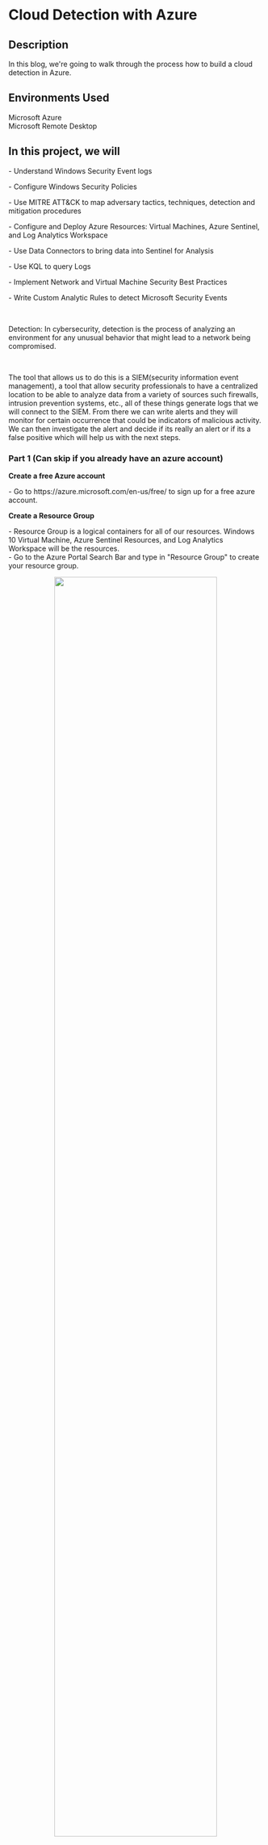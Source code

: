 <h1>Cloud Detection with Azure</h1>

<h2>Description</h2>
In this blog, we're going to walk through the process how to build a cloud detection in Azure.
<br />

<h2>Environments Used </h2>
<p>Microsoft Azure <br>
Microsoft Remote Desktop</p>

<h2>In this project, we will</h2>
<p> - Understand Windows Security Event logs</p>
<p> - Configure Windows Security Policies</p>
<p> - Use MITRE ATT&CK to map adversary tactics, techniques, detection and mitigation procedures</p>
<p> - Configure and Deploy Azure Resources: Virtual Machines, Azure Sentinel, and Log Analytics Workspace</p>
<p> - Use Data Connectors to bring data into Sentinel for Analysis</p>
<p> - Use KQL to query Logs</p>
<p> - Implement Network and Virtual Machine Security Best Practices</p>
<p> - Write Custom Analytic Rules to detect Microsoft Security Events</p>

<br>
<p>Detection: In cybersecurity, detection is the process of analyzing an environment for any unusual behavior that might lead to a network being compromised.</p><br>

<p>The tool that allows us to do this is a SIEM(security information event management), a tool that allow security professionals to have a centralized location to be able to analyze data from a variety of sources such firewalls, intrusion prevention systems, etc., all of these things generate logs that we will connect to the SIEM. From there we can write alerts and they will monitor for certain occurrence that could be indicators of malicious activity. We can then investigate the alert and decide if its really an alert or if its a false positive which will help us with the next steps.</p>



<h3>Part 1 (Can skip if you already have an azure account)</h3>
<b>Create a free Azure account</b>
<p> - Go to https://azure.microsoft.com/en-us/free/ to sign up for a free azure account.</p>


<b>Create a Resource Group</b>
<p> - Resource Group is a logical containers for all of our resources. Windows 10 Virtual Machine, Azure Sentinel Resources, and Log Analytics Workspace will be the resources.<br>
- Go to the Azure Portal Search Bar and type in "Resource Group" to create your resource group.</p>

<p align="center">
<img src="https://cdn-images-1.medium.com/max/1600/1*FJpeNrGjvPBIoL2hQYuyXA.png" height="80%" width="80%" alt=""/>
 <br>Click "Review + create" after you fill in the appropriate boxes. </p>
<p align="center"> 
 <br>
<img src="https://cdn-images-1.medium.com/max/1600/1*2y8Aoye7WTo3dAB6nrwCPQ.png" height="80%" width="80%" alt=""/>
 <br>Click "Create" & now you have your first Resource Group. </p>
<br>
<p>Next, we will create our <b>Virtual Machine</b> and link it to our resource group. <br>
- Go to the Azure Portal Search Bar and type in "Virtual Machine" and tap "Create" and fill out the appropriate boxes.</p>
<br>
<p align="center">
<img src="https://cdn-images-1.medium.com/max/1600/1*nHk_dqrYB5XdBHkxya-qoA.png" height="80%" width="80%" alt=""/>
 </p>
 <br>
 <p align="center">
<img src="https://cdn-images-1.medium.com/max/1600/1*AzMUkv_L88fikIjhbVMaWQ.png" height="80%" width="80%" alt=""/>
 <br>#Remember your Username & Password. You will need this to authenticate your Virtual Machine. Click "Review & Create". </p>
 <br>
 <p align="center">
<img src="https://cdn-images-1.medium.com/max/1600/1*o275xq2pRLBZTvc9-1iirA.png" height="80%" width="80%" alt=""/>
 <br>We will use the default settings for Disk, Networking, Management, Advanced, & Tags. Click "Create". </p>
 <br>
 <p align="center">
<img src="https://cdn-images-1.medium.com/max/1600/1*V3koWnagQjRIUiE5cU1mzw.png" height="80%" width="80%" alt=""/>
 </p>
 <br>
<p>
 - After creating a virtual machine in Azure, it will be placed on a virtual network and will be assigned an IP address. Network Security Group is the default security feature implemented in Azure. Network Security Group is used to filter traffic (based on rules) to and from Azure resources. <br>
- Go back to the resource group we created and you'll be able to see the Virtual Network and Network Security Group. Mine is "cloudemo-vnet" and "cloudemo-nsg". <br>
- Select "NSG" to see the default rules.
</p>
<br>
<p align="center">
<img src="https://cdn-images-1.medium.com/max/1600/1*TN2U8K32khz7Qujn7Lymng.png" height="80%" width="80%" alt=""/>
 <br>List of rule that we allow access to and from the vm.
 </p>
 <br>
<p>
- When we deployed the VM we enabled RDP. <br>
- If you look at the RDP rule you can see that it allows any connection and is definitely a security risk.
</p>
<br>
<p align="center">
<img src="https://cdn-images-1.medium.com/max/1600/1*O_KPZelYyYzg01qWbGQIuA.png" height="80%" width="80%" alt=""/>
 <br>List of rule that we allow access to and from the vm.
 </p>
 <br>
<p> - RDP is needed to access the vm but with the default setting it's going to allow anyone who obtains the public IP address a connection to the vm. With this default security feature, it makes the vm vulnerable to password spray & brute force attacks. <br>
- We should leave the port open but limit access to only when its needed and for authorized users. In order to achieve this we have to enable "Just In Time Access". <br>
- Just In Time Access - only allows access bases on least privilege and time-based restrictions. It gives you the option to restrict certain IP addresses and RBAC roles. Since you created the azure account, you are a Global Admin, so you will be able to access the account.
</p><br>
<p><b>Microsoft Defender</b><br>
- Microsoft Defender - an Azure service that allows you to check your overall security in Azure and to enhance your security. <br>
- In the search bar type "Microsoft Defender" and select services. Next, select "environment settings" and select your subscription. By default, all of the security services are off. Select "Enable all" and select save. 
</p><br>
<p align="center">
<img src="https://cdn-images-1.medium.com/max/1600/1*cQApmkwAzNRCgpCx0D36Fw.jpeg" height="80%" width="80%" alt=""/>
 <br>Select the Enable All Microsoft Defender for Cloud Plans. You will be given a 30 free trial so be sure to disable when finished with the lab to avoid any cost.
</p><br>
<p> - Next, Select "Workload Protections" on the left side bar. On the bottom of the page in the Advance Protection section, select "Just in time vm access" and select "Enable JIT on vm" on the vm the we previously created. This will allow us to connect to the vm. <br>
- Lets go back to our Virtual Machine and select "connect" on the side bar, select "My IP" and select "Request Access". Select the " Networking" tab.
 </p><br>
<p align="center">
<img src="https://cdn-images-1.medium.com/max/1600/1*TG_pB7R4h-c2yYtjCJKQTw.jpeg" height="80%" width="80%" alt=""/>
 <br>The rules are different from before. RDP traffic is allowed for certain amount of time.
</p><br>

<p> - "JITRULE" will execute first because of rule priority and it's above the "RDP" so it will execute first and deny the request instead of letting everything connect to the VM.</p><br>

 Create <b>Log Analytic Workspace</b> and <b>Deploy Microsoft Sentinel</b><br>
 
 
<p>- In the search bar type "Log Analytic Workspace" and select "Create Log Analytic Workspace". Next, select "environment settings" and select your subscription. We will you the same resource group from before. Select "Review + Create" & "Create". 
- Next, in the search bar type "Sentinel" and select "Create Microsoft Sentinel". Select the workspace we just created to connect to and click "Add". Now we should see that it was deployed. </p><br>

 <p>Connecting the Data to <b>Microsoft Sentinel</b></p>
 <p>- <b>Microsoft Sentinel</b> - is our Azure version of a SIEM.</p>
<p>- We will use "Data connectors" to create a collection rule to be able to bring data from our VM and analyze it. Select "Data connectors" on the sidebar at the bottom and it gives us the option to select the type of data that we want to collect to our SIEM. Search "Windows" and select "Windows Security Events via AMA" and "Open Connector Page" on the bottom left. <br><br>
- Select "+Create data collection rule", name it, and connected it you our resource group that we created. Go to the Resource tab and select "+Add Resource(s)" and we will select the VM that we created at the beginning.
 </p><br>

<p align="center">
<img src="https://cdn-images-1.medium.com/max/1600/1*HMZhq8v3_rpXFFJYh8Wymg.png" height="80%" width="80%" alt=""/>
 <br>Now your vm should be showing.
</p><br>
<p>- Go to the Collect tab and select "All Security Events", "Review + create" and "Create".</p>

<p align="center">
<img src="https://cdn-images-1.medium.com/max/1600/1*Tdu0l3UkF4lcf2DZMqNGBw.png" height="80%" width="80%" alt=""/>
</p><br>
<p>Generate Security Events <br>
- Next, we will do some changes in windows that will generate security alerts. Go to your VM and select "start" at the top of the page to start the vm. Copy your public Ip address and use either Remote Desktop connection(Windows) or Microsoft Remote Desktop(macOS) or any other RDP on your pc to access our VM. <br>
- Paste the public Ip in for the computer section and use your username and password you used when you created your vm. <br>
- Once you're in, search and open "Event Viewer"</p>

<p align="center">
<img src="https://cdn-images-1.medium.com/max/1600/1*fC2gz3MPFg2peWuauK1zDQ.png" height="80%" width="80%" alt=""/>
 <br>Select Windows Logs
</p><br>
<p align="center">
<img src="https://cdn-images-1.medium.com/max/1600/1*_IXMR0eHfIPJOkmAwdFSxQ.png" height="80%" width="80%" alt=""/>
 <br>
</p><br>

<p>- On the sidebar, you can see the types of logs that Windows collects. Select "Security" and its looks like there are a lot of security events. Click "find" on the right sidebar and type "4624" to look more in-depth at one of the events. After selecting 4624, we can see that it was an unsuccessful login attempt and, if needed, we could also view more details that could be helpful for potential investigation.</p><br>

<b>Kusto Query Language</b><br>
<p>- Every SIEM has a search language that is used to extract data from Logs. Microsoft Sentinel search language is KQL. We will use basic KQL commands to extract data. <br>
- Navigate back to Microsoft Sentinel and you should be able to see that we have events now. Select Logs on the sidebar, and we will enter the following commands where it says "Type your query". Click Run and you will see all the login attempts.</p>

<p align="center">
<img src="https://cdn-images-1.medium.com/max/1600/1*zs6lqr8_frV6UgeLwedCNg.png" height="80%" width="80%" alt=""/>
 <br> Security Event refers to the event table we are pulling the data from. All the events we observed in the event viewer are stored there. Where command filters on a specific category. In this case, we only want events that correspond to successful logins. Project command will specify what data to display when the query is run so, in this specific scenario, we want to only see the time the logon event occurred, what computer it came from and what account on this computer-generated the event.
</p><br>

<p>- If we go back to our Sentence dashboard we could see that we have a bunch of events but not alerts or incidents. The main function of the SEIM is to be alerted of security incidents or potential risks going on in our environment in real-time. <br>
- It's important to know the difference between these, Security event is any observable occurrence in our environment. A successful log-on is a security event and we don't want to be alerted every time someone successfully login. We want to be alerted for a thing that could be a sign of compromise or unusual activity in the environment and that's where security incidents come in. Usually, do an investigation of if it's something that needs to be looked into or if it's just a false positive.<br>
- Analytic Rule - will check our VM for an activity that matches the rule and generate alerts anytime that activity is observed. Details will be provided in the alert to help analyst start their investigation. <br>
- On the sidebar go down to configuration and select "Analytic"
 </p>

<p align="center">
<img src="https://cdn-images-1.medium.com/max/1600/1*hk4Q3DjjXRIArpPmLt8Evw.png" height="80%" width="80%" alt=""/>
 <br>Gives us the option to create our own or select one of these that Microsoft already has.
</p><br>

<h4>Schedule Task and Persistence Techniques</h4>
<p>- We will create a rule to detect malicious activity on your VM. We will create a scheduled task in theWindows Task scheduler and we will be able to automate certain activities on our machine. For example, we could schedule a task that opens Internet Explorer every day at a certain time. <br>
- Let's visit https://attack.mitre.org/techniques/T1053/ website and see what they say about scheduling tasks. The MITRE ATT&CK is a collection of techniques that attackers will you to compromise your environment. <br>
- Click on "Scheduled Task" and what they say about it is "Adversaries may abuse task scheduling functionality to facilitate initial or recurring execution of malicious code. Utilities exist within all major operating systems to schedule programs or scripts to be executed at a specified date and time". <br>
- Attackers want to maintain persistence on your system and in order for persistence to be maintained, the attacker will associate the malware with a scheduled task. For example, the attacker can set the scheduled task for the malware to run anytime the user logon. As analysts, we should be aware of scheduled tasks. <br>
- We now set up a scheduled task, not for it to be malicious but just to see how it would come to the SIEM. The default windows will not log the schedule tags if we created one, so we have to change the security policy. Search and open "Local Security Policy" in the Windows search bar, click the drop-down arrow of "Advanced Audit Policy Configuration", click the drop-down arrow of "System Audit Policies", select "Object Access", and select "Audit Other Object Access". Then Enable "Success" and "Failure". <br>
</p>

<p align="center">
<img src="https://cdn-images-1.medium.com/max/1600/1*QIB0L12gesRR6mgQM_Iaww.png" height="80%" width="80%" alt=""/>
 <br>Logging is enabled for the scheduled task event.
</p><br>

<p>Create Scheduled Task</p>
<p>- Search and open "Task Scheduler" in windows search bar and click "Create task". Add a name and change "Configure for" to windows 10.</p>
<p align="center">
<img src="https://cdn-images-1.medium.com/max/1600/1*wEHh6Mf0tlzLfhZ8OtZy3g.png" height="80%" width="80%" alt=""/>
 <br>
</p><br>
<p>- Select the triggers tab and click "new" and choose a time thats close to the current time that you're doing this project.</p>
<p align="center">
<img src="https://cdn-images-1.medium.com/max/1600/1*xvu-16pD3KrnTUoiEqlS0A.png" height="80%" width="80%" alt=""/>
 <br>
</p><br>
<p>- Select the actions tab to select a program to start. I selected Microsoft Edge to run everytime this task run.</p>
<p align="center">
<img src="https://cdn-images-1.medium.com/max/1600/1*EElzmUE0D6w-Sl6sd3yehA.png" height="80%" width="80%" alt=""/>
 <br> Skip conditions and settings and click "OK".
</p><br>
<p>
Now we will write our own Analytic Rule<br>
- Go to Microsoft Sentinel homepage and select "Analytic Rules",click "Create" at the top, and click "Scheduled query".</p>
<p align="center">
<img src="https://cdn-images-1.medium.com/max/1600/1*22EzPlPG_TcLx3WbQzddQQ.png" height="80%" width="80%" alt=""/>
 <br>
</p><br>
<p>- Click "Set rule logic" and here we will come up with and alert logic (KQL query) that will cause our alert to explode.</p>
<p align="center">
<img src="https://cdn-images-1.medium.com/max/1600/1*lZJksIGi4maAw0wt8ZKAYw.png" height="80%" width="80%" alt=""/>
 <br>
</p><br>
<p align="center">
<img src="https://cdn-images-1.medium.com/max/1600/1*IIzIkliAbuJj7-kAfppDLw.png" height="80%" width="80%" alt=""/>
 <br>
</p><br>
<p>- After clicking on the drop-down arrow and expand one of the events, you will see a lot of useful data but not in the best format. We also have to go into the event to get additional information but we would rather it populate in the columns which would make it easier for analysts.</p>
<p align="center">
<img src="https://cdn-images-1.medium.com/max/1600/1*v-sXuyYafLAuonF7acro3g.png" height="80%" width="80%" alt=""/>
 <br>
</p><br>
<p>- The Parse command allows us to be able to extract data from the Event Data Field that we find important, instead of looking the all of the details and finding the information we need. The Parse command will reduce a lot of time. <br>
- Now the computer will automatically display the SubjectUserName, TaskName, etc.</p>
<p align="center">
<img src="https://cdn-images-1.medium.com/max/1600/1*gJF4Z95pAsy6SEMhAGGkeA.png" height="80%" width="80%" alt=""/>
 <br> Alert Enriching section allows the entity that we create appear in the alert. This also makes it easier for investigation.
</p><br>
<p align="center">
<img src="https://cdn-images-1.medium.com/max/1600/1*JqlZNy3ShtQXk6iI07PvIw.png" height="80%" width="80%" alt=""/>
 <br> How often the query is run and when to look up the data
</p><br>
<p>- Skip Automated Response & Click "Review + create"</p>
<p align="center">
<img src="https://cdn-images-1.medium.com/max/1600/1*NqLtaXhh9r2t0AeqPqER6g.png" height="80%" width="80%" alt=""/>
 <br> 
</p><br>
<p>- Click "Create" & Now go back to your vm and create another scheduled task and wait for an alert to trigger in Sentinel.
- Go to your Incidents tab to go look for your alerts.</p>
<p align="center">
<img src="https://cdn-images-1.medium.com/max/1600/1*z6Dc6w0D6TNm7hvZUdSg2w.png" height="80%" width="80%" alt=""/>
 <br> How my incident dashboard looked before I created my alert.
</p><br>
<p>- It may take couple minutes to appear in Sentinel. Keep refreshing!</p>
<p align="center">
<img src="https://cdn-images-1.medium.com/max/1600/1*6qZw6fZug2YaL2i7mz1w5g.png" height="80%" width="80%" alt=""/>
 <br> An alert has been triggered!
</p><br>
<p>- Click the alert and the side bar on the right is where we will begin our investigation. An analyst will investigate with EDR solutions and other tools to decide if it's a true or false positive.<br><br>

You made it to the end!! Now you know what analysts look for in order to start their investigation.<br><br><br>


*I want to give thanks to Cyberwox for introducing this project and allowing me to get practice as an Analyst.*</p>


<!--
 ```diff
- text in red
+ text in green
! text in orange
# text in gray
@@ text in purple (and bold)@@
```
--!>
